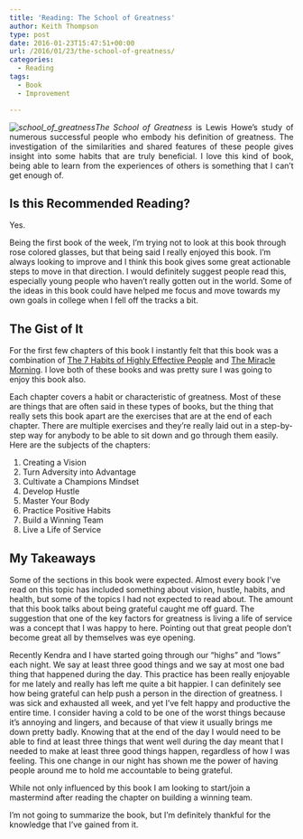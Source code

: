 ```yaml
---
title: 'Reading: The School of Greatness'
author: Keith Thompson
type: post
date: 2016-01-23T15:47:51+00:00
url: /2016/01/23/the-school-of-greatness/
categories:
  - Reading
tags:
  - Book
  - Improvement

---
```

<p style="text-align: justify;">
  <em><img class="size-medium wp-image-34 alignleft" src="https://i2.wp.com/keiththomps.com/wp-content/uploads/2016/01/school_of_greatness-196x300.jpg?fit=196%2C300" alt="school_of_greatness" srcset="https://i2.wp.com/keiththomps.com/wp-content/uploads/2016/01/school_of_greatness.jpg?resize=196%2C300 196w, https://i2.wp.com/keiththomps.com/wp-content/uploads/2016/01/school_of_greatness.jpg?w=226 226w" sizes="(max-width: 196px) 100vw, 196px" data-recalc-dims="1" />The School of Greatness</em> is Lewis Howe’s study of numerous successful people who embody his definition of greatness. The investigation of the similarities and shared features of these people gives insight into some habits that are truly beneficial. I love this kind of book, being able to learn from the experiences of others is something that I can’t get enough of.
</p>

## Is this Recommended Reading?

Yes.

Being the first book of the week, I’m trying not to look at this book through rose colored glasses, but that being said I really enjoyed this book. I’m always looking to improve and I think this book gives some great actionable steps to move in that direction. I would definitely suggest people read this, especially young people who haven’t really gotten out in the world. Some of the ideas in this book could have helped me focus and move towards my own goals in college when I fell off the tracks a bit.

## The Gist of It

For the first few chapters of this book I instantly felt that this book was a combination of [The 7 Habits of Highly Effective People][1] and [The Miracle Morning][2]. I love both of these books and was pretty sure I was going to enjoy this book also.

Each chapter covers a habit or characteristic of greatness. Most of these are things that are often said in these types of books, but the thing that really sets this book apart are the exercises that are at the end of each chapter. There are multiple exercises and they’re really laid out in a step-by-step way for anybody to be able to sit down and go through them easily. Here are the subjects of the chapters:

  1. Creating a Vision
  2. Turn Adversity into Advantage
  3. Cultivate a Champions Mindset
  4. Develop Hustle
  5. Master Your Body
  6. Practice Positive Habits
  7. Build a Winning Team
  8. Live a Life of Service

## My Takeaways

Some of the sections in this book were expected. Almost every book I’ve read on this topic has included something about vision, hustle, habits, and health, but some of the topics I had not expected to read about. The amount that this book talks about being grateful caught me off guard. The suggestion that one of the key factors for greatness is living a life of service was a concept that I was happy to here. Pointing out that great people don’t become great all by themselves was eye opening.

Recently Kendra and I have started going through our “highs” and “lows” each night. We say at least three good things and we say at most one bad thing that happened during the day. This practice has been really enjoyable for me lately and really has left me quite a bit happier. I can definitely see how being grateful can help push a person in the direction of greatness. I was sick and exhausted all week, and yet I’ve felt happy and productive the entire time. I consider having a cold to be one of the worst things because it’s annoying and lingers, and because of that view it usually brings me down pretty badly. Knowing that at the end of the day I would need to be able to find at least three things that went well during the day meant that I needed to make at least three good things happen, regardless of how I was feeling. This one change in our night has shown me the power of having people around me to hold me accountable to being grateful.

While not only influenced by this book I am looking to start/join a mastermind after reading the chapter on building a winning team.

I’m not going to summarize the book, but I’m definitely thankful for the knowledge that I’ve gained from it.

 [1]: http://www.amazon.com/The-Habits-Highly-Effective-People/dp/0743269519
 [2]: http://www.amazon.com/Miracle-Morning-Not-So-Obvious-Guaranteed-Transform/dp/0979019710